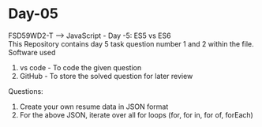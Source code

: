 # Day-05
FSD59WD2-T --> JavaScript - Day -5: ES5 vs ES6  
This Repository contains day 5 task question number 1 and 2 within the file.   
Software used  
1. vs code - To code the given question 
2. GitHub - To store the solved question for later review

Questions:  
1. Create your own resume data in JSON format
2. For the above JSON, iterate over all for loops (for, for in, for of, forEach)
